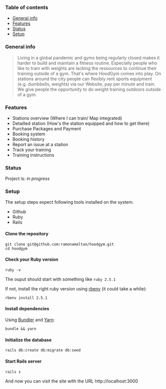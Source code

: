 ### Table of contents
* [General info](#general-info)
* [Features](#features)
* [Status](#status)
* [Setup](#setup)

### General info
> Living in a global pandemic and gyms being regularly closed makes it harder to build and maintain a fitness routine. Especially people who like to train with weights are lacking the ressources to continue their training outside of a gym. That's where HoodGym comes into play. On stations around the city people can flexibly rent sports equipment (e.g. dumbbells, weights) via our Website, pay per minute and train. We give people the opportunity to do weight training outdoors outside of a gym.

### Features
* Stations overview (Where I can train/ Map integrated)
* Detailled station (How's the station equipped and how to get there)
* Purchase Packages and Payment
* Booking system
* Booking history
* Report an issue at a station
* Track your training
* Training instructions

### Status
Project is: _in progress_

### Setup
The setup steps expect following tools installed on the system.

- Github
- Ruby
- Rails

#### Clone the repository

```shell
git clone git@github.com:ramonamaltan/hoodgym.git
cd hoodgym
```

#### Check your Ruby version

```shell
ruby -v
```

The ouput should start with something like `ruby 2.5.1`

If not, install the right ruby version using [rbenv](https://github.com/rbenv/rbenv) (it could take a while):

```shell
rbenv install 2.5.1
```

#### Install dependencies

Using [Bundler](https://github.com/bundler/bundler) and [Yarn](https://github.com/yarnpkg/yarn):

```shell
bundle && yarn
```

#### Initialize the database

```shell
rails db:create db:migrate db:seed
```

#### Start Rails server

```shell
rails s
```

And now you can visit the site with the URL http://localhost:3000
